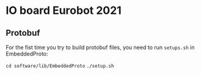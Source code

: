 # IO board Eurobot 2021

## Protobuf

For the fist time you try to build protobuf files, you need to run `setups.sh` in EmbeddedProto:

`cd software/lib/EmbeddedProto`
`./setup.sh`



